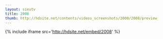 ```yaml
---
layout: sieutv
title: 2008
thumb: http://hdsite.net/contents/videos_screenshots/2000/2008/preview_360p.mp4.jpg
---
```

{% include iframe src='http://hdsite.net/embed/2008' %}
 
